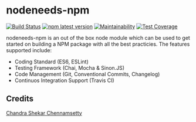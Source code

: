 # nodeneeds-npm
[![Build Status](https://travis-ci.org/chandu1310/node-needs.svg?branch=master)](https://travis-ci.org/chandu1310/node-needs)
[![npm latest version](https://img.shields.io/npm/v/node-needs/latest.svg)](https://www.npmjs.com/package/node-needs)
[![Maintainability](https://api.codeclimate.com/v1/badges/8efb6413bf142bb1f68f/maintainability)](https://codeclimate.com/github/chandu1310/node-needs/maintainability)
[![Test Coverage](https://api.codeclimate.com/v1/badges/8efb6413bf142bb1f68f/test_coverage)](https://codeclimate.com/github/chandu1310/node-needs/test_coverage)

nodeneeds-npm is an out of the box node module which can be used to get started on building a NPM package with all the best practicies. 
The features supported include:
- Coding Standard (ES6, ESLint)
- Testing Framework (Chai, Mocha & Sinon.JS)
- Code Management (Git, Conventional Commits, Changelog)
- Continuos Integration Support (Travis CI)


## Credits
[Chandra Shekar Chennamsetty](https://github.com/chandu1310)
